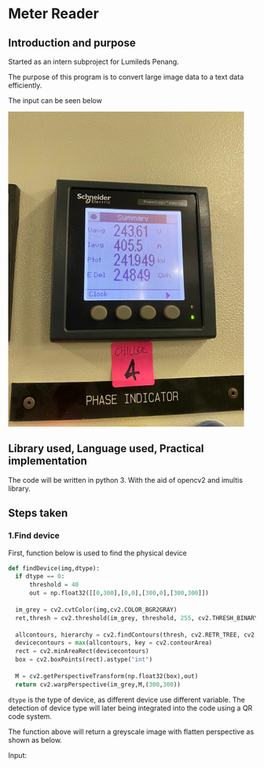 # Meter Reader

## Introduction and purpose
Started as an intern subproject for Lumileds Penang.

The purpose of this program is to convert large image data to a text data efficiently. 


The input can be seen below

<img src = "https://github.com/Jawkx/opencv_meter_reader/blob/master/testing%20images/metertest2.png" width = "480">


## Library used, Language used, Practical implementation 
The code will be written in python 3. With the aid of opencv2 and imultis library.



## Steps taken
### 1.Find device

First, function below is used to find the physical device 

```python
def findDevice(img,dtype):
  if dtype == 0:
      threshold = 40
      out = np.float32([[0,300],[0,0],[300,0],[300,300]])

  im_grey = cv2.cvtColor(img,cv2.COLOR_BGR2GRAY)
  ret,thresh = cv2.threshold(im_grey, threshold, 255, cv2.THRESH_BINARY_INV)

  allcontours, hierarchy = cv2.findContours(thresh, cv2.RETR_TREE, cv2.CHAIN_APPROX_SIMPLE)
  devicecontours = max(allcontours, key = cv2.contourArea)
  rect = cv2.minAreaRect(devicecontours)
  box = cv2.boxPoints(rect).astype("int")

  M = cv2.getPerspectiveTransform(np.float32(box),out)
  return cv2.warpPerspective(im_grey,M,(300,300))
```

`dtype` is the type of device, as different device use different variable. The detection of device type will later being integrated into the code using a QR code system.

The function above will return a greyscale image with flatten perspective as shown as below.

Input:


